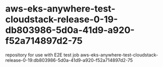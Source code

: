 # aws-eks-anywhere-test-cloudstack-release-0-19-db803986-5d0a-41d9-a920-f52a714897d2-75
repository for use with E2E test job aws-eks-anywhere-test-cloudstack-release-0-19:db803986-5d0a-41d9-a920-f52a714897d2-75
